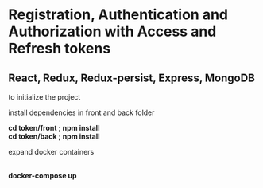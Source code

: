 # Registration, Authentication and Authorization with Access and Refresh tokens
## React, Redux, Redux-persist, Express, MongoDB

<p>to initialize the project</p> 
<p>install dependencies in front and back folder</p> 
<strong>cd token/front ; npm install </strong><br/>
<strong>cd token/back ; npm install </strong><br/>
<p>expand docker containers</p></br>
<strong>docker-compose up</strong>
